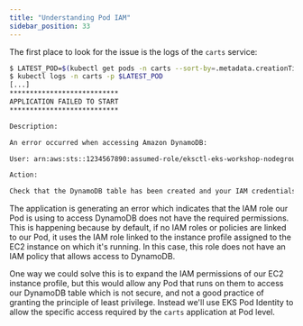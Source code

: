 ```yaml
---
title: "Understanding Pod IAM"
sidebar_position: 33
---
```


The first place to look for the issue is the logs of the `carts` service:

```bash hook=pod-logs
$ LATEST_POD=$(kubectl get pods -n carts --sort-by=.metadata.creationTimestamp -o jsonpath='{.items[-1:].metadata.name}')
$ kubectl logs -n carts -p $LATEST_POD
[...]
***************************
APPLICATION FAILED TO START
***************************

Description:

An error occurred when accessing Amazon DynamoDB:

User: arn:aws:sts::1234567890:assumed-role/eksctl-eks-workshop-nodegroup-defa-NodeInstanceRole-rjjGEigUX8KZ/i-01f378b057326852a is not authorized to perform: dynamodb:Query on resource: arn:aws:dynamodb:us-west-2:1234567890:table/eks-workshop-carts/index/idx_global_customerId because no identity-based policy allows the dynamodb:Query action (Service: DynamoDb, Status Code: 400, Request ID: PUIFHHTQ7SNQVERCRJ6VHT8MBBVV4KQNSO5AEMVJF66Q9ASUAAJG)

Action:

Check that the DynamoDB table has been created and your IAM credentials are configured with the appropriate access.
```

The application is generating an error which indicates that the IAM role our Pod is using to access DynamoDB does not have the required permissions. This is happening because by default, if no IAM roles or policies are linked to our Pod, it uses the IAM role linked to the instance profile assigned to the EC2 instance on which it's running. In this case, this role does not have an IAM policy that allows access to DynamoDB.

One way we could solve this is to expand the IAM permissions of our EC2 instance profile, but this would allow any Pod that runs on them to access our DynamoDB table which is not secure, and not a good practice of granting the principle of least privilege. Instead we'll use EKS Pod Identity to allow the specific access required by the `carts` application at Pod level.
